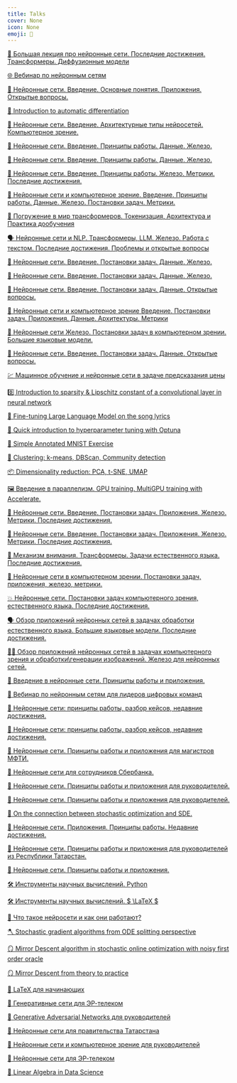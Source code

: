 ```yaml
---
title: Talks
cover: None
icon: None
emoji: 📢
---
```


[🧟 Большая лекция про нейронные сети. Последние достижения. Трансформеры. Диффузионные модели](https://merkulov.top/Teaching/Talks/Большая_лекция_про_нейронные_сети._Последние_достижения._Трансформеры._Диффузионные_модели)

[🌐 Вебинар по нейронным сетям](https://merkulov.top/Teaching/Talks/Вебинар_по_нейронным_сетям)

[🧠 Нейронные сети. Введение. Основные понятия. Приложения. Открытые вопросы.](https://merkulov.top/Teaching/Talks/Нейронные_сети._Введение._Основные_понятия._Приложения._Открытые_вопросы.)

[🔽 Introduction to automatic differentiation](https://merkulov.top/Teaching/Talks/Introduction_to_automatic_differentiation)

[🧠 Нейронные сети. Введение. Архитектурные типы нейросетей. Компьютерное зрение.](https://merkulov.top/Teaching/Talks/Нейронные_сети._Введение._Архитектурные_типы_нейросетей._Компьютерное_зрение.)

[🧠 Нейронные сети. Введение. Принципы работы. Данные. Железо.](https://merkulov.top/Teaching/Talks/Нейронные_сети._Введение._Принципы_работы._Данные._Железо.)

[🧠 Нейронные сети. Введение. Принципы работы. Данные. Железо.](https://merkulov.top/Teaching/Talks/Нейронные_сети._Введение._Принципы_работы._Данные._Железо._)

[🧠 Нейронные сети. Введение. Принципы работы. Железо. Метрики. Последние достижения.](https://merkulov.top/Teaching/Talks/Нейронные_сети._Введение._Принципы_работы._Железо._Метрики._Последние_достижения.)

[🧠 Нейронные сети и компьютерное зрение. Введение. Принципы работы. Данные. Железо. Постановки задач. Метрики.](https://merkulov.top/Teaching/Talks/Нейронные_сети_и_компьютерное_зрение._Введение._Принципы_работы._Данные._Железо._Постановки_задач._Метрики.)

[🤖 Погружение в мир трансформеров. Токенизация, Архитектура и Практика дообучения](https://merkulov.top/Teaching/Talks/Погружение_в_мир_трансформеров._Токенизация,_Архитектура_и_Практика_дообучения)

[🗣️ Нейронные сети и NLP. Трансформеры, LLM. Железо. Работа с текстом. Последние достижения. Проблемы и открытые вопросы](https://merkulov.top/Teaching/Talks/Нейронные_сети_и_NLP._Трансформеры,_LLM._Железо._Работа_с_текстом._Последние_достижения._Проблемы_и_открытые_вопросы)

[🧠 Нейронные сети. Введение. Постановки задач. Данные. Железо.](https://merkulov.top/Teaching/Talks/Нейронные_сети._Введение._Постановки_задач._Данные._Железо.)

[🧠 Нейронные сети. Введение. Постановки
задач. Данные. Железо.](https://merkulov.top/Teaching/Talks/Нейронные_сети._Введение._Постановкизадач._Данные._Железо.)

[🧠 Нейронные сети. Введение. Постановки задач. Данные. Открытые вопросы.](https://merkulov.top/Teaching/Talks/Нейронные_сети._Введение._Постановки_задач._Данные._Открытые_вопросы.)

[👀 Нейронные сети и
компьютерное зрение
Введение. Постановки задач. Приложения. Данные.
Архитектуры. Метрики](https://merkulov.top/Teaching/Talks/Нейронные_сети_икомпьютерное_зрениеВведение._Постановки_задач._Приложения._Данные.Архитектуры._Метрики)

[🧠 Нейронные сети
Железо. Постановки задач в компьютерном зрении.
Большие языковые модели.](https://merkulov.top/Teaching/Talks/Нейронные_сетиЖелезо._Постановки_задач_в_компьютерном_зрении.Большие_языковые_модели.)

[🧠 Нейронные сети. Введение. Постановки задач. Данные.
Открытые вопросы.](https://merkulov.top/Teaching/Talks/Нейронные_сети. Введение._Постановки_задач._Данные.Открытые_вопросы.)

[💹 Машинное обучение и нейронные
сети в задаче предсказания цены](https://merkulov.top/Teaching/Talks/Машинное_обучение_и_нейронныесети_в_задаче_предсказания_цены)

[0️⃣ Introduction to sparsity & Lipschitz constant of a convolutional layer in neural network](https://merkulov.top/Teaching/Talks/Introduction_to_sparsity_&_Lipschitz_constant_of_a_convolutional_layer_in_neural_network)

[🎵 Fine-tuning Large Language Model on the song lyrics](https://merkulov.top/Teaching/Talks/Fine-tuning_Large_Language_Model_on_the_song_lyrics)

[🦾 Quick introduction to hyperparameter tuning with Optuna](https://merkulov.top/Teaching/Talks/Quick_introduction_to_hyperparameter_tuning_with_Optuna)

[🧠 Simple Annotated MNIST Exercise](https://merkulov.top/Teaching/Talks/Simple_Annotated_MNIST_Exercise)

[📡 Clustering: k-means, DBScan, Community detection](Clustering:_k-means,_DBScan,_Community_detection)

[📦 Dimensionality reduction: PCA, t-SNE, UMAP](https://merkulov.top/Teaching/Talks/Dimensionality_reduction:_PCA,_t-SNE,_UMAP)

[🖼️ Введение в параллелизм. GPU training. MultiGPU training with Accelerate.](https://merkulov.top/Teaching/Talks/Введение_в_параллелизм._GPU_training._MultiGPU_training_with_Accelerate.)

[🧠 Нейронные сети. Введение. Постановки задач. Приложения. Железо. Метрики. Последние достижения.](https://merkulov.top/Teaching/Talks/Нейронные_сети. Введение._Постановки_задач._Приложения._Железо._Метрики._Последние_достижения.)

[🧠 Нейронные сети. Введение. Постановки задач. Приложения. Железо. Метрики. Последние достижения.](https://merkulov.top/Teaching/Talks/Нейронные_сети._Введение._Постановки_задач._Приложения._Железо._Метрики._Последние_достижения.)

[🧲 Механизм внимания. Трансформеры. Задачи естественного языка. Последние достижения.](https://merkulov.top/Teaching/Talks/Механизм_внимания._Трансформеры._Задачи_естественного_языка._Последние_достижения.)

[👀 Нейронные сети в компьютерном зрении. Постановки задач, приложения, железо, метрики.](https://merkulov.top/Teaching/Talks/Нейронные_сети_в_компьютерном_зрении._Постановки_задач,_приложения,_железо,_метрики.)

[💥 Нейронные сети. Постановки задач компьютерного зрения, естественного языка. Последние достижения.](https://merkulov.top/Teaching/Talks/Нейронные_сети._Постановки_задач_компьютерного_зрения,_естественного_языка._Последние_достижения.)

[🗣️ Обзор приложений нейронных сетей в задачах обработки естественного языка. Большие языковые модели. Последние достижения.](https://merkulov.top/Teaching/Talks/Обзор_приложений_нейронных_сетей_в_задачах_обработки_естественного_языка._Большие_языковые_модели._Последние_достижения.)

[👨‍🎨 Обзор приложений нейронных сетей в задачах компьютерного зрения и обработки\генерации изображений. Железо для нейронных сетей.](https://merkulov.top/Teaching/Talks/Обзор_приложений_нейронных_сетей_в_задачах_компьютерного_зрения_и_обработки_генерации_изображений._Железо_для_нейронных_сетей.)

[🧠 Введение в нейронные сети. Принципы работы и приложения.](https://merkulov.top/Teaching/Talks/Введение_в_нейронные_сети._Принципы_работы_и_приложения.)

[🧠 Вебинар по нейронным сетям для лидеров цифровых команд](https://merkulov.top/Teaching/Talks/Вебинар_по_нейронным_сетям_для_лидеров_цифровых_команд)

[🧠 Нейронные сети: принципы работы, разбор кейсов, недавние достижения.](https://merkulov.top/Teaching/Talks/Нейронные_сети:_принципы_работы,_разбор_кейсов,_недавние_достижения.)

[🧠 Нейронные сети: принципы работы, разбор кейсов, недавние достижения.](https://merkulov.top/Teaching/Talks/Нейронные_сети:_принципы_работы,_разбор_кейсов,_недавние_достижения._)

[🧠 Нейронные сети. Принципы работы и приложения для магистров МФТИ.](https://merkulov.top/Teaching/Talks/Нейронные_сети._Принципы_работы_и_приложения_для_магистров_МФТИ.)

[🧠 Нейронные сети для сотрудников Сбербанка.](https://merkulov.top/Teaching/Talks/Нейронные_сети_для_сотрудников_Сбербанка.)

[🧠 Нейронные сети. Принципы работы и приложения для руководителей.](https://merkulov.top/Teaching/Talks/Нейронные_сети._Принципы_работы_и_приложения_для_руководителей.)

[🧠 Нейронные сети. Принципы работы и приложения для руководителей.](https://merkulov.top/Teaching/Talks/Нейронные_сети._Принципы_работы_и_приложения_для_руководителей._)

[🐛 On the connection between stochastic optimization and SDE.](https://merkulov.top/Teaching/Talks/On_the_connection_between_stochastic_optimization_and_SDE.)

[🧠 Нейронные сети. Приложения. Принципы работы. Недавние достижения.](https://merkulov.top/Teaching/Talks/Нейронные_сети._Приложения._Принципы_работы._Недавние_достижения.)

[🧠 Нейронные сети. Принципы работы и приложения для руководителей из Республики Татарстан.](https://merkulov.top/Teaching/Talks/Нейронные_сети._Принципы_работы_и_приложения_для_руководителей_из_Республики_Татарстан.)

[🧠 Нейронные сети. Принципы работы и приложения.](https://merkulov.top/Teaching/Talks/Нейронные_сети._Принципы_работы_и_приложения.)

[🛠️ Инструменты научных вычислений. Python](https://merkulov.top/Teaching/Talks/Инструменты_научных_вычислений._Python)

[🛠️ Инструменты научных вычислений. $ \LaTeX $](https://merkulov.top/Teaching/Talks/Инструменты_научных_вычислений.____LaTeX__)

[🧠 Что такое нейросети и как они работают?](https://merkulov.top/Teaching/Talks/Что_такое_нейросети_и_как_они_работают)

[🪓 Stochastic gradient algorithms from ODE splitting perspective](https://merkulov.top/Teaching/Talks/Stochastic_gradient_algorithms_from_ODE_splitting_perspective)

[🪞 Mirror Descent algorithm in stochastic online optimization with noisy first order oracle](https://merkulov.top/Teaching/Talks/Mirror_Descent_algorithm_in_stochastic_online_optimization_with_noisy_first_order_oracle)

[🪞 Mirror Descent from theory to practice](https://merkulov.top/Teaching/Talks/Mirror_Descent_from_theory_to_practice)

[📐 LaTeX для начинающих](https://merkulov.top/Teaching/Talks/LaTeX_для_начинающих)

[🧬 Генеративные сети для ЭР-телеком](https://merkulov.top/Teaching/Talks/Генеративные_сети_для_ЭР-телеком)

[🧬 Generative Adversarial Networks для руководителей](https://merkulov.top/Teaching/Talks/Generative_Adversarial_Networks_для_руководителей)

[🧠 Нейронные сети для правительства Татарстана](https://merkulov.top/Teaching/Talks/Нейронные_сети_для_правительства_Татарстана)

[🧠 Нейронные сети и компьютерное зрение для руководителей](https://merkulov.top/Teaching/Talks/Нейронные_сети_и_компьютерное_зрение_для_руководителей)

[🧠 Нейронные сети для ЭР-телеком](https://merkulov.top/Teaching/Talks/Нейронные_сети_для_ЭР-телеком)

[🔗 Linear Algebra in Data Science](https://merkulov.top/Teaching/Talks/Linear_Algebra_in_Data_Science)
